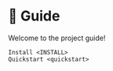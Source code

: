 <!--
SPDX-FileCopyrightText: © 2024 Romain Brault <mail@romainbrault.com>

SPDX-License-Identifier: GPL-3.0-or-later
-->

# 🧭 Guide

Welcome to the project guide!

```{toctree}
Install <INSTALL>
Quickstart <quickstart>
```
